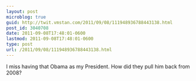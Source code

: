 ```yaml
---
layout: post
microblog: true
guid: http://twit.vmstan.com/2011/09/08/111948936788443138.html
post_id: 3040708
date: 2011-09-08T17:48:01-0600
lastmod: 2011-09-08T17:48:01-0600
type: post
url: /2011/09/08/111948936788443138.html
---
```

I miss having that Obama as my President. How did they pull him back from 2008?
